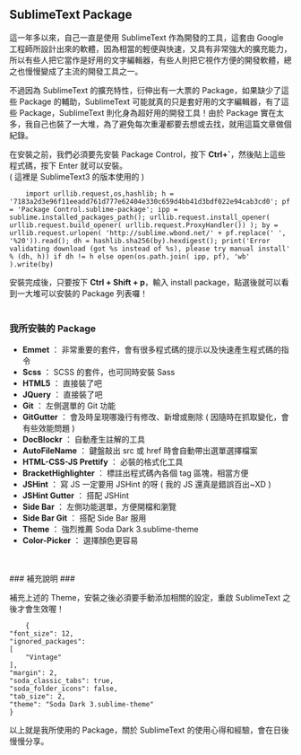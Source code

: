 ## SublimeText Package ##
這一年多以來，<span itemprop="description" class="desc">自己一直是使用 SublimeText 作為開發的工具，這套由 Google 工程師所設計出來的軟體，因為相當的輕便與快速，又具有非常強大的擴充能力，所以有些人把它當作是好用的文字編輯器，有些人則把它視作方便的開發軟體，總之也慢慢變成了主流的開發工具之一。</span>

不過因為 SublimeText 的擴充特性，衍伸出有一大票的 Package，如果缺少了這些 Package 的輔助，SublimeText 可能就真的只是套好用的文字編輯器，有了這些 Package，SublimeText 則化身為超好用的開發工具！由於 Package 實在太多，我自己也裝了一大堆，為了避免每次重灌都要去想或去找，就用這篇文章做個紀錄。

在安裝之前，我們必須要先安裝 Package Control，按下 **Ctrl+`**，然後貼上這些程式碼，按下 Enter 就可以安裝。  
( 這裡是 SublimeText3 的版本使用的 )

		import urllib.request,os,hashlib; h = '7183a2d3e96f11eeadd761d777e62404e330c659d4bb41d3bdf022e94cab3cd0'; pf = 'Package Control.sublime-package'; ipp = sublime.installed_packages_path(); urllib.request.install_opener( urllib.request.build_opener( urllib.request.ProxyHandler()) ); by = urllib.request.urlopen( 'http://sublime.wbond.net/' + pf.replace(' ', '%20')).read(); dh = hashlib.sha256(by).hexdigest(); print('Error validating download (got %s instead of %s), please try manual install' % (dh, h)) if dh != h else open(os.path.join( ipp, pf), 'wb' ).write(by) 
安裝完成後，只要按下 **Ctrl + Shift + p**，輸入 install package，點選後就可以看到一大堆可以安裝的 Package 列表囉！
<br/>
<br/>
### 我所安裝的 Package ###

- **Emmet** ： 非常重要的套件，會有很多程式碼的提示以及快速產生程式碼的指令
- **Scss** ： SCSS 的套件，也可同時安裝 Sass
- **HTML5** ： 直接裝了吧
- **JQuery** ： 直接裝了吧
- **Git** ： 左側選單的 Git 功能
- **GitGutter** ： 會及時呈現哪幾行有修改、新增或刪除 ( 因隨時在抓取變化，會有些效能問題 )
- **DocBlockr** ： 自動產生註解的工具
- **AutoFileName** ： 鍵盤敲出 src 或 href 時會自動帶出選單選擇檔案
- **HTML-CSS-JS Prettify** ： 必裝的格式化工具
- **Bracket​Highlighter** ： 標註出程式碼內各個 tag 區塊，相當方便
- **JSHint** ： 寫 JS 一定要用 JSHint 的呀 ( 我的 JS 還真是錯誤百出~XD )
- **JSHint Gutter** ： 搭配 JSHint
- **Side Bar** ： 左側功能選單，方便開檔和瀏覽
- **Side Bar Git** ： 搭配 Side Bar 服用
- **Theme** ： 強烈推薦 Soda Dark 3.sublime-theme
- **Color-Picker** ： 選擇顏色更容易
<br/>
<br/>
### 補充說明 ###

補充上述的 Theme，安裝之後必須要手動添加相關的設定，重啟 SublimeText 之後才會生效喔！  

		{
	"font_size": 12,
	"ignored_packages":
	[
		"Vintage"
	],
	"margin": 2,
	"soda_classic_tabs": true,
	"soda_folder_icons": false,
	"tab_size": 2,
	"theme": "Soda Dark 3.sublime-theme"
	}

以上就是我所使用的 Package，關於 SublimeText 的使用心得和經驗，會在日後慢慢分享。